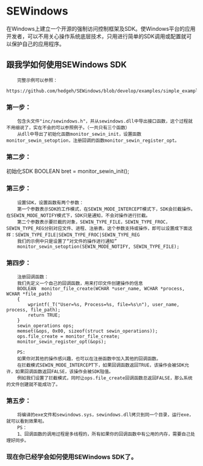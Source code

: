 # SEWindows
在Windows上建立一个开源的强制访问控制框架及SDK。使Windows平台的应用开发者，可以不用关心操作系统底层技术，只用进行简单的SDK调用或配置就可以保护自己的应用程序。

## 跟我学如何使用SEWindows SDK
		完整示例可以参照：
		https://github.com/hedgeh/SEWindows/blob/develop/examples/simple_example/simple_example.cpp
  
### 第一步：
		包含头文件"inc/sewindows.h"，并从sewindows.dll中导出接口函数，这个过程就不用细说了，实在不会的可以参照例子。（一共只有三个函数）  
		从dll中导出了初始化函数monitor_sewin_init，设置函数monitor_sewin_setoption，注册回调的函数monitor_sewin_register_opt。

### 第二步：
  初始化SDK
		BOOLEAN bret = monitor_sewin_init();

### 第三步：
		设置SDK，设置函数有两个参数：
		第一个参数表示SDK的工作模式，在SEWIN_MODE_INTERCEPT模式下，SDK会拦截操作。在SEWIN_MODE_NOTIFY模式下，SDK只是通知，不会对操作进行拦截。
		第二个参数表示要拦截的对象，SEWIN_TYPE_FILE，SEWIN_TYPE_FROC，SEWIN_TYPE_REG分别对应文件、进程、注册表。这个参数支持或操作，即可以设置成下面这样：SEWIN_TYPE_FILE|SEWIN_TYPE_FROC|SEWIN_TYPE_REG
		我们的示例中只是设置了“对文件的操作进行通知”
		monitor_sewin_setoption(SEWIN_MODE_NOTIFY, SEWIN_TYPE_FILE);

### 第四步：
		注册回调函数：
		我们先定义一个自己的回调函数，用来打印文件创建操作的信息
		BOOLEAN  monitor_file_create(WCHAR *user_name, WCHAR *process, WCHAR *file_path)
		{
		    wprintf(_T("User=%s, Process=%s, file=%s\n"), user_name, process, file_path);
		    return TRUE;
		}  
		sewin_operations ops;
		memset(&ops, 0x00, sizeof(struct sewin_operations));
		ops.file_create = monitor_file_create;
		monitor_sewin_register_opt(&ops);
  
		PS:
		如果你对其他的操作感兴趣，也可以在注册函数中加入其他的回调函数。
		在拦截模式SEWIN_MODE_INTERCEPT下，如果回调函数返回TRUE，该操作会被SDK允许，如果回调函数返回FALSE，该操作会被SDK阻值。
		例如我们设置了拦截模式，同时让ops.file_create回调函数总返回FALSE，那么系统的文件创建就不能成功了。

### 第五步：
		将编译的exe文件和sewindows.sys，sewindows.dll拷贝到同一个目录，运行exe，就可以看到效果啦。
		PS：
		1、回调函数的调用过程是多线程的，所有如果你的回调函数中有公用的内存，需要自己处理好同步。

### 现在你已经学会如何使用SEWindows SDK了。
  
  